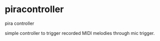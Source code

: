 piracontroller
==============

pira controller

simple controller to trigger recorded MIDI melodies through mic trigger.